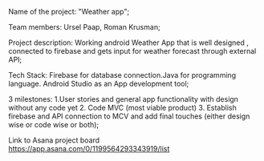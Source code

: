Name of the project: "Weather app";

Team members: Ursel Paap, Roman Krusman;

Project description: Working android Weather App that is well designed , connected to firebase and gets input for weather forecast through external API;

Tech Stack: Firebase for database connection.Java for programming language. Android Studio as an App development tool;

3 milestones: 1.User stories and general app functionality with design without any code yet 2. Code MVC (most viable product) 3. Establish firebase and API connection to MCV and add final touches (either design wise or code wise or both);

Link to Asana project board https://app.asana.com/0/1199564293343919/list
